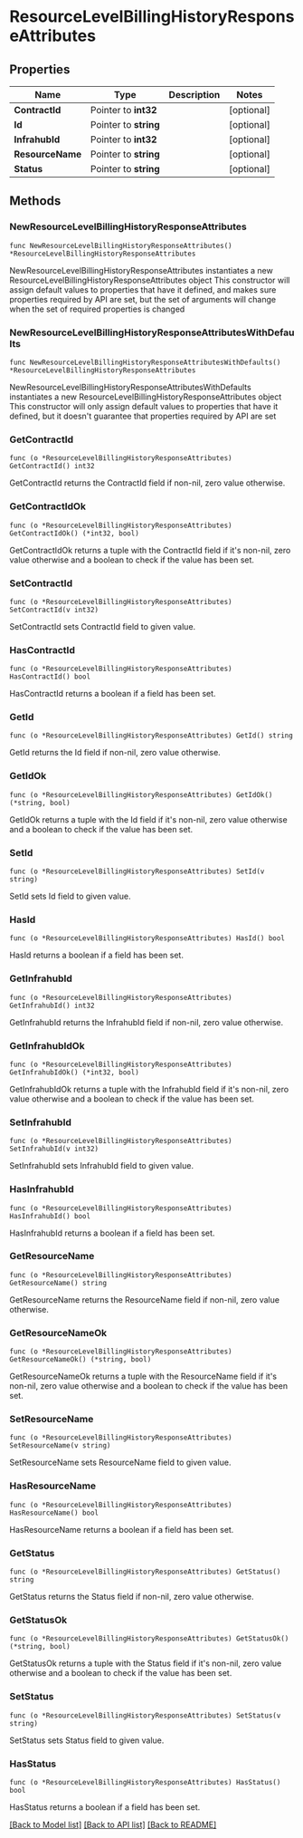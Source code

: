 # ResourceLevelBillingHistoryResponseAttributes

## Properties

Name | Type | Description | Notes
------------ | ------------- | ------------- | -------------
**ContractId** | Pointer to **int32** |  | [optional] 
**Id** | Pointer to **string** |  | [optional] 
**InfrahubId** | Pointer to **int32** |  | [optional] 
**ResourceName** | Pointer to **string** |  | [optional] 
**Status** | Pointer to **string** |  | [optional] 

## Methods

### NewResourceLevelBillingHistoryResponseAttributes

`func NewResourceLevelBillingHistoryResponseAttributes() *ResourceLevelBillingHistoryResponseAttributes`

NewResourceLevelBillingHistoryResponseAttributes instantiates a new ResourceLevelBillingHistoryResponseAttributes object
This constructor will assign default values to properties that have it defined,
and makes sure properties required by API are set, but the set of arguments
will change when the set of required properties is changed

### NewResourceLevelBillingHistoryResponseAttributesWithDefaults

`func NewResourceLevelBillingHistoryResponseAttributesWithDefaults() *ResourceLevelBillingHistoryResponseAttributes`

NewResourceLevelBillingHistoryResponseAttributesWithDefaults instantiates a new ResourceLevelBillingHistoryResponseAttributes object
This constructor will only assign default values to properties that have it defined,
but it doesn't guarantee that properties required by API are set

### GetContractId

`func (o *ResourceLevelBillingHistoryResponseAttributes) GetContractId() int32`

GetContractId returns the ContractId field if non-nil, zero value otherwise.

### GetContractIdOk

`func (o *ResourceLevelBillingHistoryResponseAttributes) GetContractIdOk() (*int32, bool)`

GetContractIdOk returns a tuple with the ContractId field if it's non-nil, zero value otherwise
and a boolean to check if the value has been set.

### SetContractId

`func (o *ResourceLevelBillingHistoryResponseAttributes) SetContractId(v int32)`

SetContractId sets ContractId field to given value.

### HasContractId

`func (o *ResourceLevelBillingHistoryResponseAttributes) HasContractId() bool`

HasContractId returns a boolean if a field has been set.

### GetId

`func (o *ResourceLevelBillingHistoryResponseAttributes) GetId() string`

GetId returns the Id field if non-nil, zero value otherwise.

### GetIdOk

`func (o *ResourceLevelBillingHistoryResponseAttributes) GetIdOk() (*string, bool)`

GetIdOk returns a tuple with the Id field if it's non-nil, zero value otherwise
and a boolean to check if the value has been set.

### SetId

`func (o *ResourceLevelBillingHistoryResponseAttributes) SetId(v string)`

SetId sets Id field to given value.

### HasId

`func (o *ResourceLevelBillingHistoryResponseAttributes) HasId() bool`

HasId returns a boolean if a field has been set.

### GetInfrahubId

`func (o *ResourceLevelBillingHistoryResponseAttributes) GetInfrahubId() int32`

GetInfrahubId returns the InfrahubId field if non-nil, zero value otherwise.

### GetInfrahubIdOk

`func (o *ResourceLevelBillingHistoryResponseAttributes) GetInfrahubIdOk() (*int32, bool)`

GetInfrahubIdOk returns a tuple with the InfrahubId field if it's non-nil, zero value otherwise
and a boolean to check if the value has been set.

### SetInfrahubId

`func (o *ResourceLevelBillingHistoryResponseAttributes) SetInfrahubId(v int32)`

SetInfrahubId sets InfrahubId field to given value.

### HasInfrahubId

`func (o *ResourceLevelBillingHistoryResponseAttributes) HasInfrahubId() bool`

HasInfrahubId returns a boolean if a field has been set.

### GetResourceName

`func (o *ResourceLevelBillingHistoryResponseAttributes) GetResourceName() string`

GetResourceName returns the ResourceName field if non-nil, zero value otherwise.

### GetResourceNameOk

`func (o *ResourceLevelBillingHistoryResponseAttributes) GetResourceNameOk() (*string, bool)`

GetResourceNameOk returns a tuple with the ResourceName field if it's non-nil, zero value otherwise
and a boolean to check if the value has been set.

### SetResourceName

`func (o *ResourceLevelBillingHistoryResponseAttributes) SetResourceName(v string)`

SetResourceName sets ResourceName field to given value.

### HasResourceName

`func (o *ResourceLevelBillingHistoryResponseAttributes) HasResourceName() bool`

HasResourceName returns a boolean if a field has been set.

### GetStatus

`func (o *ResourceLevelBillingHistoryResponseAttributes) GetStatus() string`

GetStatus returns the Status field if non-nil, zero value otherwise.

### GetStatusOk

`func (o *ResourceLevelBillingHistoryResponseAttributes) GetStatusOk() (*string, bool)`

GetStatusOk returns a tuple with the Status field if it's non-nil, zero value otherwise
and a boolean to check if the value has been set.

### SetStatus

`func (o *ResourceLevelBillingHistoryResponseAttributes) SetStatus(v string)`

SetStatus sets Status field to given value.

### HasStatus

`func (o *ResourceLevelBillingHistoryResponseAttributes) HasStatus() bool`

HasStatus returns a boolean if a field has been set.


[[Back to Model list]](../README.md#documentation-for-models) [[Back to API list]](../README.md#documentation-for-api-endpoints) [[Back to README]](../README.md)


